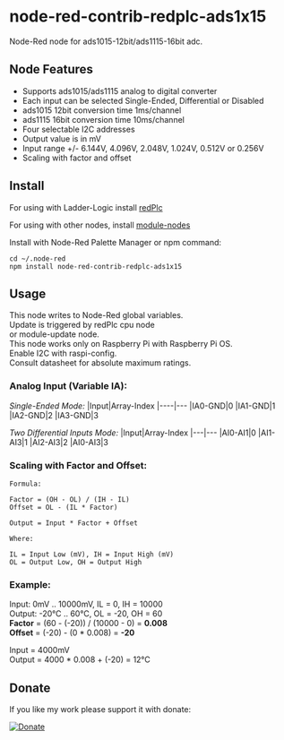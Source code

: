 # node-red-contrib-redplc-ads1x15

Node-Red node for ads1015-12bit/ads1115-16bit adc.<br>

## Node Features
- Supports ads1015/ads1115 analog to digital converter
- Each input can be selected Single-Ended, Differential or Disabled
- ads1015 12bit conversion time 1ms/channel
- ads1115 16bit conversion time 10ms/channel
- Four selectable I2C addresses 
- Output value is in mV
- Input range +/- 6.144V, 4.096V, 2.048V, 1.024V, 0.512V or 0.256V
- Scaling with factor and offset

## Install

For using with Ladder-Logic install
[redPlc](https://www.npmjs.com/package/node-red-contrib-redplc)

For using with other nodes, install
[module-nodes](https://www.npmjs.com/package/node-red-contrib-redplc-module)

Install with Node-Red Palette Manager or npm command:
```
cd ~/.node-red
npm install node-red-contrib-redplc-ads1x15
```

## Usage
This node writes to Node-Red global variables.<br>
Update is triggered by redPlc cpu node<br>
or module-update node.<br>
This node works only on Raspberry Pi with Raspberry Pi OS.<br>
Enable I2C with raspi-config.<br>
Consult datasheet for absolute maximum ratings.<br>

### Analog Input (Variable IA):
*Single-Ended Mode:*
|Input|Array-Index
|----|---
|IA0-GND|0
|IA1-GND|1
|IA2-GND|2
|IA3-GND|3

*Two Differential Inputs Mode:*
|Input|Array-Index
|---|---
|AI0-AI1|0
|AI1-AI3|1
|AI2-AI3|2
|AI0-AI3|3

### Scaling with Factor and Offset:

```
Formula:

Factor = (OH - OL) / (IH - IL)
Offset = OL - (IL * Factor)

Output = Input * Factor + Offset

Where:

IL = Input Low (mV), IH = Input High (mV) 
OL = Output Low, OH = Output High
```
### Example:
Input:  0mV .. 10000mV, IL = 0, IH = 10000<br>
Output: -20°C .. 60°C, OL = -20, OH = 60<br>
**Factor** = (60 - (-20)) / (10000 - 0) = **0.008**<br>
**Offset** = (-20) - (0 * 0.008) = **-20**<br>

Input = 4000mV<br>
Output = 4000 * 0.008 + (-20) = 12°C<br>

## Donate
If you like my work please support it with donate:

[![Donate](https://img.shields.io/badge/Donate-PayPal-green.svg)](https://www.paypal.com/cgi-bin/webscr?cmd=_s-xclick&hosted_button_id=ZDRCZBQFWV3A6)
